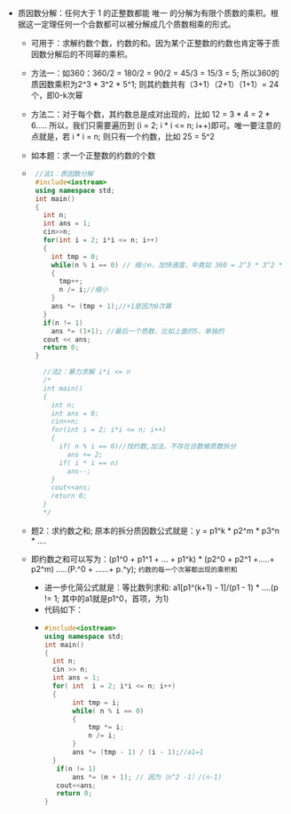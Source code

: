 * 质因数分解：任何大于 1 的正整数都能 唯一 的分解为有限个质数的乘积。根据这一定理任何一个合数都可以被分解成几个质数相乘的形式。
  * 可用于：求解约数个数，约数的和。因为某个正整数的约数也肯定等于质因数分解后的不同幂的乘积。
  * 方法一：如360：360/2 = 180/2 = 90/2 = 45/3 = 15/3 = 5; 所以360的质因数乘积为2^3 * 3^2 * 5^1; 则其约数共有（3+1）（2+1）（1+1）= 24个，即0-k次幂
  * 方法二：对于每个数，其约数总是成对出现的，比如 12 = 3 * 4 = 2 * 6..... 所以，我们只需要遍历到 (i = 2; i * i <= n; i++)即可。唯一要注意的点就是，若 i * i = n; 则只有一个约数，比如 25 = 5^2
  * 如本题：求一个正整数的约数的个数
  * ```c++
     //法1：质因数分解
     #include<iostream>
     using namespace std;
     int main()
     {
       int n;
       int ans = 1;
       cin>>n;
       for(int i = 2; i*i <= n; i++)
       {
         int tmp = 0;
         while(n % i == 0) // 缩小n，加快速度，毕竟如 360 = 2^3 * 3^2 * 5^1, 当除了3次2，则剩下的数就缩小了。注：肯定都是质数，因为如4，已经被2除过了，所以%4 != 0, 即合数都不可能出现，已被拆分为质数了
         {
           tmp++;
           n /= i;//缩小
         }
         ans *= (tmp + 1);//+1是因为0次幂
       }
       if(n != 1)
         ans *= (1+1); //最后一个质数，比如上面的5，单独的
       cout << ans;
       return 0;
     }

       //法2：暴力求解 i*i <= n
       /*
       int main()
       {
         int n;
         int ans = 0;
         cin>>n;
         for(int i = 2; i*i <= n; i++)
         {
           if( n % i == 0)//找约数,加法，不存在合数被质数拆分
             ans += 2;
           if( i * i == n)
             ans--;
         }
         cout<<ans;
         return 0;
       }
       */
    ```

  * 题2：求约数之和; 原本的拆分质因数公式就是：y = p1^k * p2^m * p3^n * ....
  * 即约数之和可以写为：(p1^0 + p1^1 + ... + p1^k) * (p2^0 + p2^1 +.....+ p2^m) *.....*(P.^0 + ......+ p.^y); `约数的每一个次幂都出现的乘积和`
    * 进一步化简公式就是：等比数列求和: a1[p1^(k+1) - 1]/(p1 - 1) * ....(p != 1; 其中的a1就是p1^0，首项，为1)
    * 代码如下：
    *  ```c++
       #include<iostream>
       using namespace std;
       int main()
       {
         int n;
         cin >> n;
         int ans = 1;
         for( int  i = 2; i*i <= n; i++)
         {
              int tmp = i;
              while( n % i == 0)
              {
                  tmp *= i;
                  n /= i;
              }
              ans *= (tmp - 1) / (i - 1);//a1=1
         }
          if(n != 1)
              ans *= (n + 1); // 因为（n^2 -1）/(n-1)
          cout<<ans;
          return 0;
       }
 
